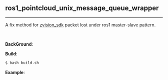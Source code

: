 ## ros1_pointcloud_unix_message_queue_wrapper
---

A fix method for [zvision_sdk](https://github.com/ZVISION-lidar/zvision_sdk) packet lost under ros1 master-slave pattern.

<br>

**BackGround**:


**Build**:
```sh
$ bash build.sh
```

**Example**:
